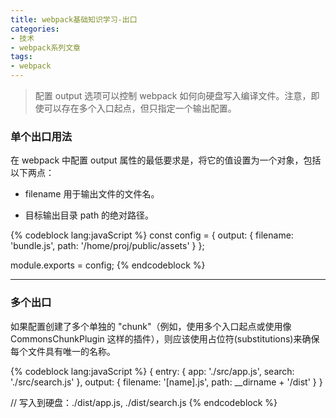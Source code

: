 ```yaml
---
title: webpack基础知识学习-出口
categories:
- 技术
- webpack系列文章
tags:
- webpack
---
```


>配置 output 选项可以控制 webpack 如何向硬盘写入编译文件。注意，即使可以存在多个入口起点，但只指定一个输出配置。




### 单个出口用法

在 webpack 中配置 output 属性的最低要求是，将它的值设置为一个对象，包括以下两点：

* filename 用于输出文件的文件名。
+ 目标输出目录 path 的绝对路径。


{% codeblock lang:javaScript %}
const config = {
  output: {
    filename: 'bundle.js',
    path: '/home/proj/public/assets'
  }
};

module.exports = config;
{% endcodeblock %}



-----
<!--more-->

### 多个出口

如果配置创建了多个单独的 "chunk"（例如，使用多个入口起点或使用像 CommonsChunkPlugin 这样的插件），则应该使用占位符(substitutions)来确保每个文件具有唯一的名称。

{% codeblock lang:javaScript %}
{
  entry: {
    app: './src/app.js',
    search: './src/search.js'
  },
  output: {
    filename: '[name].js',
    path: __dirname + '/dist'
  }
}

// 写入到硬盘：./dist/app.js, ./dist/search.js
{% endcodeblock %}
